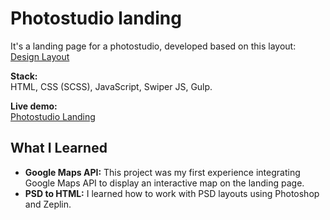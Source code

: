 # Photostudio landing
It's a landing page for a photostudio, developed based on this layout:
[Design Layout](https://drive.google.com/file/d/1vAc75iE8djlMB7lPnXv5WIid_FEQofR5/view)

**Stack:**  
HTML, CSS (SCSS), JavaScript, Swiper JS, Gulp.

**Live demo:**  
[Photostudio Landing](https://andriiam.github.io/photostudio/)

## What I Learned

- **Google Maps API:** This project was my first experience integrating Google Maps API to display an interactive map on the landing page.
- **PSD to HTML:** I learned how to work with PSD layouts using Photoshop and Zeplin.
